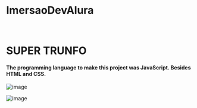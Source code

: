 # ImersaoDevAlura
<br>

<div>
<h1>SUPER TRUNFO</h1>
  
  <h4>The programming language to make this project was JavaScript. 
  Besides HTML and CSS.</h4>

![image](https://user-images.githubusercontent.com/64970716/114049585-f1bee000-9861-11eb-97b0-907054bf6d7b.png)

![image](https://user-images.githubusercontent.com/64970716/114050027-4eba9600-9862-11eb-89c2-6694fe81f699.png)

</div>
